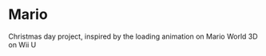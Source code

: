Mario
===============


Christmas day project, inspired by the loading animation on Mario World 3D on Wii U
